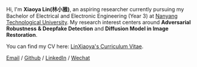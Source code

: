 Hi, I'm **Xiaoya Lin(林小雅)**, an aspiring researcher currently pursuing my Bachelor of Electrical and Electronic Engineering (Year 3) at [Nanyang Technological University](https://www.ntu.edu.sg/). My research interest centers around **Adversarial Robustness & Deepfake Detection** and **Diffusion Model in Image Restoration**.  

You can find my CV here: [LinXiaoya's Curriculum Vitae](../../assets/LinXiaoya_Resume_Research.pdf).

[Email](mailto:LINX0070@e.ntu.edu.sg) / [Github](https://github.com/0228lin) / [LinkedIn](https://www.linkedin.com/in/xiaoya-lin/) / [Wechat](../../images/wechat.png)

